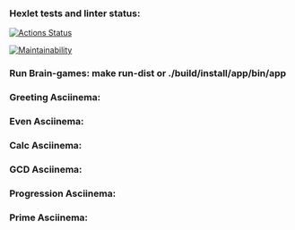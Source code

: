 ### Hexlet tests and linter status:
[![Actions Status](https://github.com/Lobstre/java-project-lvl1/workflows/hexlet-check/badge.svg)](https://github.com/Lobstre/java-project-lvl1/actions)

[![Maintainability](https://api.codeclimate.com/v1/badges/cde3d1e04c77ecea0d72/maintainability)](https://codeclimate.com/github/Lobstre/java-project-lvl1/maintainability)

### Run Brain-games: make run-dist or ./build/install/app/bin/app

### Greeting Asciinema: <script id="asciicast-q61kHJbb60RpOVXkVCSqnnoz3" src="https://asciinema.org/a/q61kHJbb60RpOVXkVCSqnnoz3.js" async></script>

### Even Asciinema: <script id="asciicast-JYnEoKNAq6BbUhDqZCdheUkGi" src="https://asciinema.org/a/JYnEoKNAq6BbUhDqZCdheUkGi.js" async></script>

### Calc Asciinema: <script id="asciicast-ilDMXtURqZr4HIRRROfjUefaV" src="https://asciinema.org/a/ilDMXtURqZr4HIRRROfjUefaV.js" async></script>

### GCD Asciinema: <script id="asciicast-JPRxY45cbo8Gh89gaZnYptnxX" src="https://asciinema.org/a/JPRxY45cbo8Gh89gaZnYptnxX.js" async></script>

### Progression Asciinema: <script id="asciicast-XlTyt1P0MmcaZmjw5OTYSuV5j" src="https://asciinema.org/a/XlTyt1P0MmcaZmjw5OTYSuV5j.js" async></script>

### Prime Asciinema: <script id="asciicast-w3uu8wuqpx5UkLuioQVjnhhz9" src="https://asciinema.org/a/w3uu8wuqpx5UkLuioQVjnhhz9.js" async></script>